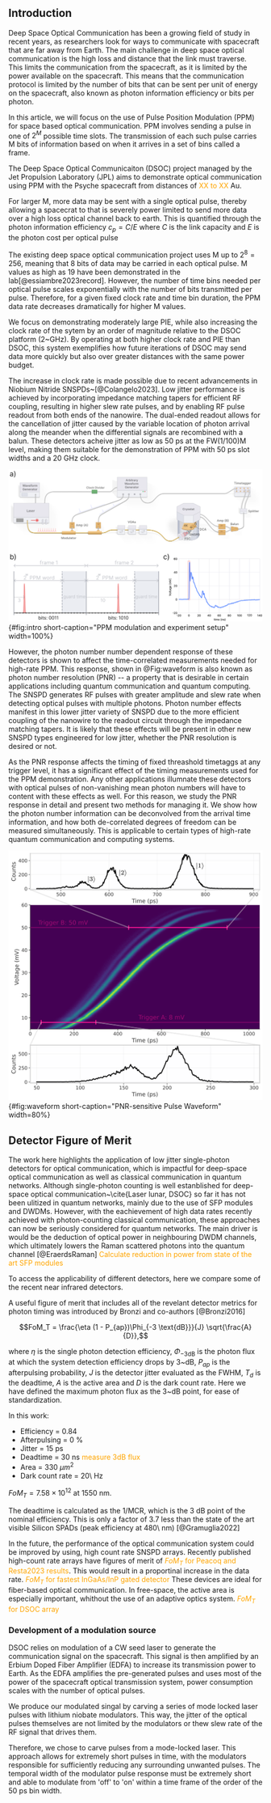 ## Introduction


<!-- DSOC, high loss -->
Deep Space Optical Communication has been a growing field of study in recent years, as researchers look for ways to communicate with spacecraft that are far away from Earth. The main challenge in deep space optical communication is the high loss and distance that the link must traverse. This limits the communication from the spacecraft, as it is limited by the power available on the spacecraft. This means that the communication protocol is limited by the number of bits that can be sent per unit of energy on the spacecraft, also known as photon information efficiency or bits per photon.

<!-- more will be said about PIE later i guess? -->

In this article, we will focus on the use of Pulse Position Modulation (PPM) for space based optical communication.  PPM involves sending a pulse in one of $2^M$ possible time slots. The transmission of each such pulse carries M bits of information based on when it arrives in a set of bins called a frame. 

The Deep Space Optical Communicaiton (DSOC) project managed by the Jet Propulsion Laboratory (JPL) aims to demonstrate optical communication using PPM with the Psyche spacecraft from distances of <span style="color: orange">XX to XX</span> Au.

For larger M, more data may be sent with a single optical pulse, thereby allowing a spacecrat to that is severely power limited to send more data over a high loss optical channel back to earth. This is quantified through the photon information efficiency $c_p = C/E$ where $C$ is the link capacity and $E$ is the photon cost per optical pulse 

The existing deep space optical communication project uses M up to $2^8 = 256$, meaning that 8 bits of data may be carried in each optical pulse. M values as high as 19 have been demonstrated in the lab[@essiambre2023record]. However, the number of time bins needed per optical pulse scales exponentially with the number of bits transmitted per pulse. Therefore, for a given fixed clock rate and time bin duration, the PPM data rate decreases dramatically for higher M values. 

<!-- PPM can achieve higher photon information efficiency than coherent detection techniques [@Dolinar2011Photon] for which the need to measure phase of the incoming optical signal limits minimum transmission power.  -->

We focus on demonstrating moderately large PIE, while also increasing the clock rate of the sytem by an order of magnitude relative to the DSOC platform (2~GHz). By operating at both higher clock rate and PIE than DSOC, this system exemplifies how future iterations of DSOC may send data more quickly but also over greater distances with the same power budget. 

<!-- With the increase of both clock rate and PIE, this protocol suggests a potentially attractive upgrade path DSOC-like systems, as similar implementations could offer both higher data rates and operation across greater distances.  -->

The increase in clock rate is made possible due to recent advancements in Niobium Nitride SNSPDs~[@Colangelo2023].  Low jitter performance is achieved by incorporating impedance matching tapers for efficient RF coupling, resulting in higher slew rate pulses, and by enabling RF pulse readout from both ends of the nanowire. The dual-ended readout allows for the cancellation of jitter caused by the variable location of photon arrival along the meander when the differential signals are recombined with a balun.
These detectors acheive jitter as low as 50 ps at the FW(1/100)M level, making them suitable for the demonstration of PPM with 50 ps slot widths and a 20 GHz clock.

![**PPM modulation and experiment setup** a) Diagram of the expiremental setup. WG: wave generator, CD: clock divider board, AWG: Arbitrary Waveform Generator, MLL: Mode Locked Laser (Pritel UAC), IM: Intensity Modulator, BC: Bias Controller, FSC: Free Space Coupling System, DCA: DC Coupled Cryo-amp b) How bits are transmitted in M=16 PPM modulation. An optical pulse is transmitted with a clock-referenced integer delay which encodes 4 bits of data. c) <span style="color: orange">XXXXXXXX</span>](./figs_03/fig_intro_2_light.svg){#fig:intro short-caption="PPM modulation and experiment setup" width=100%}

<!-- flip to rising edge pulse!!! -->

However, the photon number number dependent response of these detectors is shown to affect the time-correlated measurements needed for high-rate PPM. This response, shown in @Fig:waveform is also known as photon number resolution (PNR) -- a property that is desirable in certain applications including quantum communication and quantum computing. 
The SNSPD generates RF pulses with greater amplitude and slew rate when detecting optical pulses with multiple photons. Photon number effects manifest in this lower jitter variety of SNSPD due to the more efficient coupling of the nanowire to the readout circuit through the impedance matching tapers. It is likely that these effects will be present in other new SNSPD types engineered for low jitter, whether the PNR resolution is desired or not. 

As the PNR response affects the timing of fixed threashold timetaggs at any trigger level, it has a significant effect of the timing measurements used for the PPM demonstration. Any other applications illumnate these detectors with optical pulses of non-vanishing mean photon numbers will have to content with these effects as well. For this reason, we study the PNR response in detail and present two methods for managing it. We show how the photon number information can be deconvolved from the arrival time information, and how both de-correlated degrees of freedom can be measured simultaneously. This is applicable to certain types of high-rate quantum communication and computing systems. 

![**PNR-sensitive Pulse Waveform** The rising edge of the differential SNSPD's RF pulses exibit variations in height, slew rate, and arrival time due to photon-number dependent dynamics. The slopes of the 1-photon and 2-photon pulses significantly differ, and as the photon number increases, the alterations to the pulse shape become progressively smaller. Trigger levels A (8\ mV) and B (50\ mV) were used to extract as much information about pulse slope and arrival time as possible](./figs_03/waveform_light.svg){#fig:waveform short-caption="PNR-sensitive Pulse Waveform" width=80%}



## Detector Figure of Merit
The work here highlights the application of low jitter single-photon detectors for optical communication, which is impactful for deep-space optical communication as well as classical communication in quantum networks. Although single-photon counting is well estanblished for deep-space optical communication~\cite{Laser lunar, DSOC} so far it has not been ulitized in quantum networks, mainly due to the use of SFP modules and DWDMs. However, with the eachievement of high data rates recently achieved with photon-counting classical communication, these approaches can now be seriously considered for quantum networks. The main driver is would be the deduction of optical power in neighbouring DWDM channels, which ultimately lowers the Raman scattered photons into the quantum channel [@EraerdsRaman]
<span style="color:orange">Calculate reduction in power from state of the art SFP modules</span>

To access the applicability of different detectors, here we compare some of the recent near infrared detectors. 


A useful figure of merit that includes all of the revelant detector metrics for photon timing was introduced by Bronzi and co-authors [@Bronzi2016]

$$FoM_T = \frac{\eta  (1 - P_{ap})\Phi_{-3 \text{dB}}}{J} \sqrt{\frac{A}{D}},$$

where $\eta$ is the single photon detection efficiency, $\Phi_{-3 \text{dB}}$ is the photon flux at which the system detection efficiency drops by 3~dB, $P_{ap}$ is the afterpulsing probability, $J$ is the detector jitter evaluated as the FWHM, $T_d$ is the deadtime, $A$ is the active area and $D$ is the dark count rate. Here we have defined the maximum photon flux as the 3~dB point, for ease of standardization.

In this work:

 - Efficiency = 0.84
 - Afterpulsing = 0 \%
 - Jitter = 15 ps
 - Deadtime = 30 ns <span style="color:orange">measure 3dB flux</span>
 - Area = 330 $\mu m^2$
 - Dark count rate = 20\ Hz

$FoM_T = 7.58 \times 10^{12}$ at 1550 nm.


The deadtime is calculated as the 1/MCR, which is the 3 dB point of the nominal efficiency. This is only a factor of 3.7 less than the state of the art visible Silicon SPADs (peak efficiency at 480\ nm) [@Gramuglia2022]

In the future, the performance of the optical communication system could be improved by using, high count rate SNSPD arrays. Recently published high-count rate arrays have figures of merit of <span style="color:orange">$FoM_T$ for Peacoq and Resta2023 results</span>. This would result in a proportinal increase in the data rate.
<span style="color:orange">$FoM_T$ for fastest InGaAs/InP gated detector</span>
These devices are ideal for fiber-based optical communication. In free-space, the active area is especially important, whithout the use of an adaptive optics system.
<span style="color:orange">$FoM_T$ for DSOC array</span>

### Development of a modulation source

DSOC relies on modulation of a CW seed laser to generate the communication signal on the spacecraft. This signal is then amplified by an Erbium Doped Fiber Amplifier (EDFA) to increase its transmission power to Earth. As the EDFA amplifies the pre-generated pulses and uses most of the power of the spacecraft optical transmission system, power consumption scales with the number of optical pulses.

We produce our modulated singal by carving a series of mode locked laser pulses with lithium niobate modulators. This way, the jitter of the optical pulses themselves are not limited by the modulators or thew slew rate of the RF signal that drives them. 




Therefore, we chose to carve pulses from a mode-locked laser. This approach allows for extremely short pulses in time, with the modulators responsible for sufficiently reducing any surrounding unwanted pulses. The temporal width of the modulator pulse response must be extremely short and able to modulate from 'off' to 'on' within a time frame of the order of the 50 ps bin width.